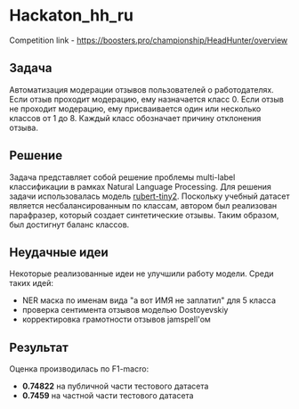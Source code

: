 # Hackaton_hh_ru

Competition link - https://boosters.pro/championship/HeadHunter/overview

## Задача
Автоматизация модерации отзывов пользователей о работодателях. Если отзыв проходит модерацию, ему назначается класс 0. Если отзыв не проходит модерацию, ему присваивается один или несколько классов от 1 до 8. Каждый класс обозначает причину отклонения отзыва. 

## Решение
Задача представляет собой решение проблемы multi-label классификации в рамках Natural Language Processing. Для решения задачи использовалась модель [rubert-tiny2](https://huggingface.co/cointegrated/rubert-tiny2). Поскольку учебный датасет является несбалансированным по классам, автором был реализован парафразер, который создает синтетические отзывы. Таким образом, был достигнут баланс классов.

## Неудачные идеи
Некоторые реализованные идеи не улучшили работу модели. Среди таких идей:
* NER маска по именам вида "а вот ИМЯ не заплатил" для 5 класса
* проверка сентимента отзывов моделью Dostoyevskiy
* корректировка грамотности отзывов jamspell'ом

## Результат
Оценка производилась по F1-macro:
* **0.74822** на публичной части тестового датасета
* **0.7459** на частной части тестового датасета

